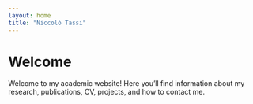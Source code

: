 ```yaml
---
layout: home
title: "Niccolò Tassi"
---
```


# Welcome

Welcome to my academic website! Here you’ll find information about my research, publications, CV, projects, and how to contact me.
